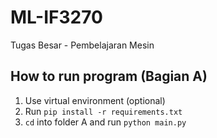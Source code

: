 # ML-IF3270
Tugas Besar - Pembelajaran Mesin

## How to run program (Bagian A)

1. Use virtual environment (optional)
2. Run `pip install -r requirements.txt`
3. `cd` into folder A and run `python main.py`